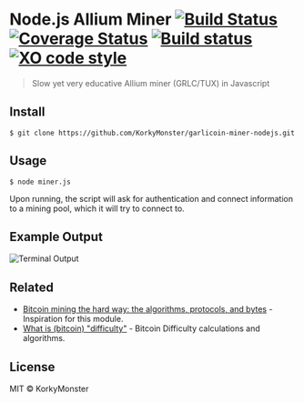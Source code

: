 # Node.js Allium Miner [![Build Status](https://travis-ci.org/guerrerocarlos/bitcoin-miner.svg?branch=master)](https://travis-ci.org/guerrerocarlos/bitcoin-miner) [![Coverage Status](https://coveralls.io/repos/github/guerrerocarlos/bitcoin-miner/badge.svg?branch=master)](https://coveralls.io/github/guerrerocarlos/bitcoin-miner?branch=master) [![Build status](https://ci.appveyor.com/api/projects/status/lvq1mnsbdo8l2cv4?svg=true)](https://ci.appveyor.com/project/guerrerocarlos/bitcoin-miner) [![XO code style](https://img.shields.io/badge/code_style-XO-5ed9c7.svg)](https://github.com/sindresorhus/xo)


> Slow yet very educative Allium miner (GRLC/TUX) in Javascript

## Install

```
$ git clone https://github.com/KorkyMonster/garlicoin-miner-nodejs.git
```


## Usage

```
$ node miner.js
```

Upon running, the script will ask for authentication and connect information to a mining pool, which it will try to connect to.

## Example Output

![Terminal Output](https://raw.githubusercontent.com/guerrerocarlos/bitcoin-miner/master/screenshot.png)


## Related

- [Bitcoin mining the hard way: the algorithms, protocols, and bytes](http://www.righto.com/2014/02/bitcoin-mining-hard-way-algorithms.html) - Inspiration for this module.
- [What is (bitcoin) "difficulty"](https://en.bitcoin.it/wiki/Difficulty#What_is_the_formula_for_difficulty) - Bitcoin Difficulty calculations and algorithms.


## License

MIT © KorkyMonster
